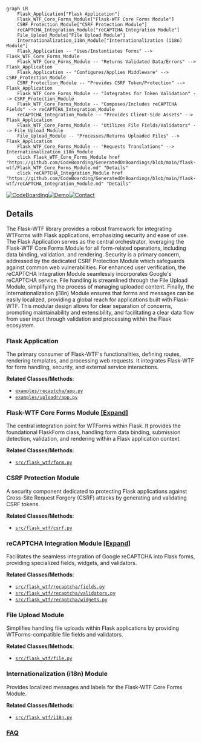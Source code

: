 ```mermaid
graph LR
    Flask_Application["Flask Application"]
    Flask_WTF_Core_Forms_Module["Flask-WTF Core Forms Module"]
    CSRF_Protection_Module["CSRF Protection Module"]
    reCAPTCHA_Integration_Module["reCAPTCHA Integration Module"]
    File_Upload_Module["File Upload Module"]
    Internationalization_i18n_Module["Internationalization (i18n) Module"]
    Flask_Application -- "Uses/Instantiates Forms" --> Flask_WTF_Core_Forms_Module
    Flask_WTF_Core_Forms_Module -- "Returns Validated Data/Errors" --> Flask_Application
    Flask_Application -- "Configures/Applies Middleware" --> CSRF_Protection_Module
    CSRF_Protection_Module -- "Provides CSRF Token/Protection" --> Flask_Application
    Flask_WTF_Core_Forms_Module -- "Integrates for Token Validation" --> CSRF_Protection_Module
    Flask_WTF_Core_Forms_Module -- "Composes/Includes reCAPTCHA Fields" --> reCAPTCHA_Integration_Module
    reCAPTCHA_Integration_Module -- "Provides Client-Side Assets" --> Flask_Application
    Flask_WTF_Core_Forms_Module -- "Utilizes File Fields/Validators" --> File_Upload_Module
    File_Upload_Module -- "Processes/Returns Uploaded Files" --> Flask_Application
    Flask_WTF_Core_Forms_Module -- "Requests Translations" --> Internationalization_i18n_Module
    click Flask_WTF_Core_Forms_Module href "https://github.com/CodeBoarding/GeneratedOnBoardings/blob/main/flask-wtf/Flask_WTF_Core_Forms_Module.md" "Details"
    click reCAPTCHA_Integration_Module href "https://github.com/CodeBoarding/GeneratedOnBoardings/blob/main/flask-wtf/reCAPTCHA_Integration_Module.md" "Details"
```

[![CodeBoarding](https://img.shields.io/badge/Generated%20by-CodeBoarding-9cf?style=flat-square)](https://github.com/CodeBoarding/GeneratedOnBoardings)[![Demo](https://img.shields.io/badge/Try%20our-Demo-blue?style=flat-square)](https://www.codeboarding.org/demo)[![Contact](https://img.shields.io/badge/Contact%20us%20-%20contact@codeboarding.org-lightgrey?style=flat-square)](mailto:contact@codeboarding.org)

## Details

The Flask-WTF library provides a robust framework for integrating WTForms with Flask applications, emphasizing security and ease of use. The Flask Application serves as the central orchestrator, leveraging the Flask-WTF Core Forms Module for all form-related operations, including data binding, validation, and rendering. Security is a primary concern, addressed by the dedicated CSRF Protection Module which safeguards against common web vulnerabilities. For enhanced user verification, the reCAPTCHA Integration Module seamlessly incorporates Google's reCAPTCHA service. File handling is streamlined through the File Upload Module, simplifying the process of managing uploaded content. Finally, the Internationalization (i18n) Module ensures that forms and messages can be easily localized, providing a global reach for applications built with Flask-WTF. This modular design allows for clear separation of concerns, promoting maintainability and extensibility, and facilitating a clear data flow from user input through validation and processing within the Flask ecosystem.

### Flask Application
The primary consumer of Flask-WTF's functionalities, defining routes, rendering templates, and processing web requests. It integrates Flask-WTF for form handling, security, and external service interactions.


**Related Classes/Methods**:

- <a href="https://github.com/pallets-eco/flask-wtf/blob/main/examples/recaptcha/app.py" target="_blank" rel="noopener noreferrer">`examples/recaptcha/app.py`</a>
- <a href="https://github.com/pallets-eco/flask-wtf/blob/main/examples/uploadr/app.py" target="_blank" rel="noopener noreferrer">`examples/uploadr/app.py`</a>


### Flask-WTF Core Forms Module [[Expand]](./Flask_WTF_Core_Forms_Module.md)
The central integration point for WTForms within Flask. It provides the foundational FlaskForm class, handling form data binding, submission detection, validation, and rendering within a Flask application context.


**Related Classes/Methods**:

- <a href="https://github.com/pallets-eco/flask-wtf/blob/main/src/flask_wtf/form.py" target="_blank" rel="noopener noreferrer">`src/flask_wtf/form.py`</a>


### CSRF Protection Module
A security component dedicated to protecting Flask applications against Cross-Site Request Forgery (CSRF) attacks by generating and validating CSRF tokens.


**Related Classes/Methods**:

- <a href="https://github.com/pallets-eco/flask-wtf/blob/main/src/flask_wtf/csrf.py" target="_blank" rel="noopener noreferrer">`src/flask_wtf/csrf.py`</a>


### reCAPTCHA Integration Module [[Expand]](./reCAPTCHA_Integration_Module.md)
Facilitates the seamless integration of Google reCAPTCHA into Flask forms, providing specialized fields, widgets, and validators.


**Related Classes/Methods**:

- <a href="https://github.com/pallets-eco/flask-wtf/blob/main/src/flask_wtf/recaptcha/fields.py" target="_blank" rel="noopener noreferrer">`src/flask_wtf/recaptcha/fields.py`</a>
- <a href="https://github.com/pallets-eco/flask-wtf/blob/main/src/flask_wtf/recaptcha/validators.py" target="_blank" rel="noopener noreferrer">`src/flask_wtf/recaptcha/validators.py`</a>
- <a href="https://github.com/pallets-eco/flask-wtf/blob/main/src/flask_wtf/recaptcha/widgets.py" target="_blank" rel="noopener noreferrer">`src/flask_wtf/recaptcha/widgets.py`</a>


### File Upload Module
Simplifies handling file uploads within Flask applications by providing WTForms-compatible file fields and validators.


**Related Classes/Methods**:

- <a href="https://github.com/pallets-eco/flask-wtf/blob/main/src/flask_wtf/file.py" target="_blank" rel="noopener noreferrer">`src/flask_wtf/file.py`</a>


### Internationalization (i18n) Module
Provides localized messages and labels for the Flask-WTF Core Forms Module.


**Related Classes/Methods**:

- <a href="https://github.com/pallets-eco/flask-wtf/blob/main/src/flask_wtf/i18n.py" target="_blank" rel="noopener noreferrer">`src/flask_wtf/i18n.py`</a>




### [FAQ](https://github.com/CodeBoarding/GeneratedOnBoardings/tree/main?tab=readme-ov-file#faq)
